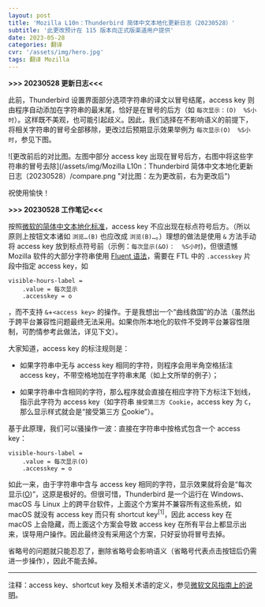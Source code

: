 ```yaml
---
layout: post
title: 'Mozilla L10n：Thunderbird 简体中文本地化更新日志（20230528）'
subtitle: '此更改预计在 115 版本向正式版渠道用户提供'
date: 2023-05-28
categories: 翻译
cvr: '/assets/img/hero.jpg'
tags: 翻译 Mozilla
---
```


**\>\>\> 20230528 更新日志<<<**

此前，Thunderbird 设置界面部分选项字符串的译文以冒号结尾，access key 则由程序自动添加在字符串的最末尾，恰好是在冒号的后方（如 `每次显示：(O)  %S小时`）。这样既不美观，也可能引起歧义。因此，我们选择在不影响语义的前提下，将相关字符串的冒号全部移除，更改过后预期显示效果举例为 `每次显示(O)  %S小时`，参见下图。

![更改前后的对比图。左图中部分 access key 出现在冒号后方，右图中将这些字符串的冒号去除](/assets/img/Mozilla L10n：Thunderbird 简体中文本地化更新日志（20230528）/compare.png "对比图：左为更改前，右为更改后")

祝使用愉快！

**\>\>\> 20230528 工作笔记<<<**

按照[微软的简体中文本地化标准](https://www.microsoft.com/zh-cn/language/StyleGuides)，access key 不应出现在标点符号后方。（所以原则上按钮文本诸如 `浏览…(B)` 也应改成 `浏览(B)…`。）理想的做法是使用 `&` 方法手动将 access key 放到标点符号前（示例：`每次显示(&O)：  %S小时`)，但很遗憾 Mozilla 软件的大部分字符串使用 [Fluent 语法](https://mozilla-l10n.github.io/localizer-documentation/tools/fluent/basic_syntax.html)，需要在 FTL 中的 `.accesskey` 片段中指定 access key，如

```
visible-hours-label =
    .value = 每次显示
    .accesskey = o
```

，而不支持 `&`+`<access key>` 的操作。于是我想出一个“曲线救国”的办法（虽然出于跨平台兼容性问题最终无法采用。如果你所本地化的软件不受跨平台兼容性限制，可酌情参考此做法，详见下文）。

大家知道，access key 的标注规则是：

* 如果字符串中无与 access key 相同的字符，则程序会用半角空格括注 access key，不带空格地加在字符串末尾（如上文所举的例子）；

* 如果字符串中含相同的字符，那么程序就会直接在相应字符下方标注下划线，指示此字符为 access key（如字符串 `接受第三方 Cookie`，access key 为 `C`，那么显示样式就会是“接受第三方 <u>C</u>ookie”）。

基于此原理，我们可以骚操作一波：直接在字符串中按格式包含一个 access key：

```
visible-hours-label =
    .value = 每次显示(O)
    .accesskey = o
```
如此一来，由于字符串中含与 access key 相同的字符，显示效果就将会是“每次显示(<u>O</u>)”，这原是极好的。但很可惜，Thunderbird 是一个运行在 Windows、macOS 与 Linux 上的跨平台软件，上面这个方案并不兼容所有这些系统，如 macOS 就没有 access key 而只有 shortcut key<sup>[1]</sup>，因此 access key 在 macOS 上会隐藏，而上面这个方案会导致 access key 在所有平台上都显示出来，误导用户操作。因此最终没有采用这个方案，只好妥协将冒号去掉。

省略号的问题就只能忍忍了，删除省略号会影响语义（省略号代表点击按钮后仍需进一步操作），因此不能去掉。

---

注释：access key、shortcut key 及相关术语的定义，参见[微软文风指南上的说明](https://learn.microsoft.com/en-us/style-guide/a-z-word-list-term-collections/term-collections/keys-keyboard-shortcuts)。
